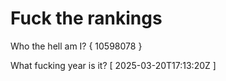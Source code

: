 # Fuck the rankings

Who the hell am I?
{ 10598078 }

What fucking year is it?
[ 2025-03-20T17:13:20Z ]
